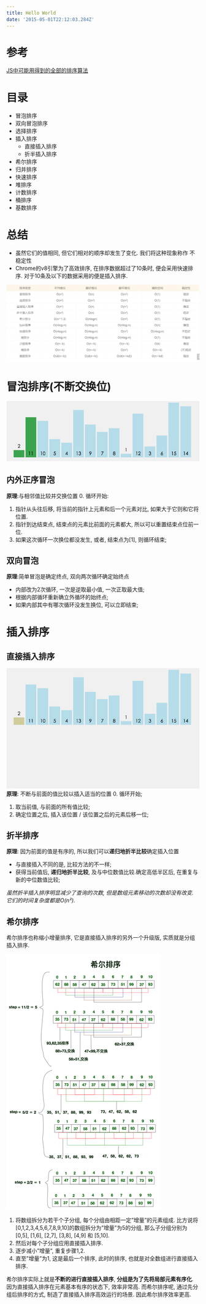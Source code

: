 ```yaml
---
title: Hello World
date: '2015-05-01T22:12:03.284Z'
---
```



# 参考
[JS中可能用得到的全部的排序算法](http://louiszhai.github.io/2016/12/23/sort/#%E5%B0%8F%E7%BB%93)

# 目录
- 冒泡排序
- 双向冒泡排序
- 选择排序
- 插入排序
    - 直接插入排序
    - 折半插入排序
- 希尔排序
- 归并排序
- 快速排序
- 堆排序
- 计数排序
- 桶排序
- 基数排序

# 总结
- 虽然它们的值相同, 但它们相对的顺序却发生了变化. 我们将这种现象称作 不稳定性
- Chrome的v8引擎为了高效排序, 在排序数据超过了10条时, 便会采用快速排序. 对于10条及以下的数据采用的便是插入排序.

![时间复杂度-图](../../assets/sort10.png)

# 冒泡排序(不断交换位)
![冒泡排序-图](../../assets/sort05.gif)

## 内外正序冒泡
**原理**:与相邻值比较并交换位置
0. 循环开始:
1. 指针从头往后移, 将当前的指针上元素和后一个元素对比, 如果大于它则和它将位置.
2. 指针到达结束点, 结束点的元素比前面的元素都大, 所以可以重置结束点位前一位.
3. 如果这次循环一次换位都没发生, 或者, 结束点为[1], 则循环结束;


## 双向冒泡
**原理**:简单冒泡是确定终点, 双向两次循环确定始终点
- 内部改为2次循环, 一次是逆取最小值, 一次正取最大值;
- 根据内部循环重新确立外循环的始终点;
- 如果内部其中有哪次循环没发生换位, 可以立即结束;

# 插入排序
## 直接插入排序
![直接插入排序-图](../../assets/sort07.gif)
**原理**: 不断与前面的值比较以插入适当的位置
0. 循环开始;
1. 取当前值, 与前面的所有值比较;
2. 确定位置之后, 插入该位置 / 该位置之后的元素后移一位;

## 折半排序
**原理**: 因为前面的值是有序的, 所以我们可以**递归地折半比较**确定插入位置
- 与直接插入不同的是, 比较方法的不一样;
- 获得当前值后, **递归地折半比较**, 及与中位数值比较.确定高低半区后, 在重复与新的中位数值比较;

*虽然折半插入排序明显减少了查询的次数, 但是数组元素移动的次数却没有改变. 它们的时间复杂度都是O(n²).*

## 希尔排序
希尔排序也称缩小增量排序, 它是直接插入排序的另外一个升级版, 实质就是分组插入排序.


![直接插入排序-图](../../assets/sort04.png)
1. 将数组拆分为若干个子分组, 每个分组由相距一定”增量”的元素组成. 比方说将[0,1,2,3,4,5,6,7,8,9,10]的数组拆分为”增量”为5的分组, 那么子分组分别为 [0,5], [1,6], [2,7], [3,8], [4,9] 和 [5,10].
2. 然后对每个子分组应用直接插入排序.
3. 逐步减小”增量”, 重复步骤1,2.
4. 直至”增量”为1, 这是最后一个排序, 此时的排序, 也就是对全数组进行直接插入排序.

希尔排序实际上就是**不断的进行直接插入排序**, **分组是为了先将局部元素有序化**. 因为直接插入排序在元素基本有序的状态下, 效率非常高. 而希尔排序呢, 通过先分组后排序的方式, 制造了直接插入排序高效运行的场景. 因此希尔排序效率更高.